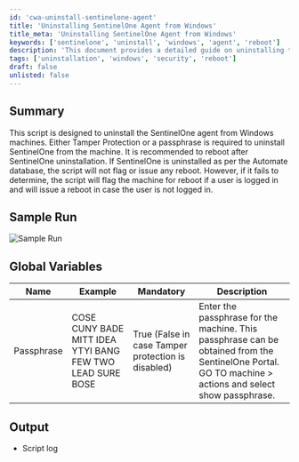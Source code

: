 ```yaml
---
id: 'cwa-uninstall-sentinelone-agent'
title: 'Uninstalling SentinelOne Agent from Windows'
title_meta: 'Uninstalling SentinelOne Agent from Windows'
keywords: ['sentinelone', 'uninstall', 'windows', 'agent', 'reboot']
description: 'This document provides a detailed guide on uninstalling the SentinelOne agent from Windows machines, including requirements for Tamper Protection or a passphrase, and handling reboot scenarios based on the uninstallation status.'
tags: ['uninstallation', 'windows', 'security', 'reboot']
draft: false
unlisted: false
---
```

## Summary

This script is designed to uninstall the SentinelOne agent from Windows machines. Either Tamper Protection or a passphrase is required to uninstall SentinelOne from the machine. It is recommended to reboot after SentinelOne uninstallation. If SentinelOne is uninstalled as per the Automate database, the script will not flag or issue any reboot. However, if it fails to determine, the script will flag the machine for reboot if a user is logged in and will issue a reboot in case the user is not logged in.

## Sample Run

![Sample Run](5078775/docs/14637337/images/21172932)

## Global Variables

| **Name**   | **Example**                                                                 | **Mandatory**                                               | **Description**                                                                                                                                               |
|------------|-----------------------------------------------------------------------------|------------------------------------------------------------|---------------------------------------------------------------------------------------------------------------------------------------------------------------|
| Passphrase | COSE CUNY BADE MITT IDEA YTYI BANG FEW TWO LEAD SURE BOSE                 | True (False in case Tamper protection is disabled)         | Enter the passphrase for the machine. This passphrase can be obtained from the SentinelOne Portal. GO TO machine > actions and select show passphrase. |

## Output

- Script log


